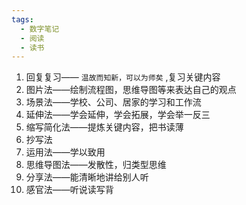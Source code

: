 ```yaml
---
tags:
  - 数字笔记
  - 阅读
  - 读书
---
```

1. 回复复习—— `温故而知新，可以为师矣` ,复习关键内容
2. 图片法——绘制流程图，思维导图等来表达自己的观点
3. 场景法——学校、公司、居家的学习和工作流
4. 延伸法——学会延伸，学会拓展，学会举一反三
5. 缩写简化法——提炼关键内容，把书读薄
6. 抄写法
7. 运用法——学以致用
8. 思维导图法——发散性，归类型思维
9. 分享法——能清晰地讲给别人听
10. 感官法——听说读写背